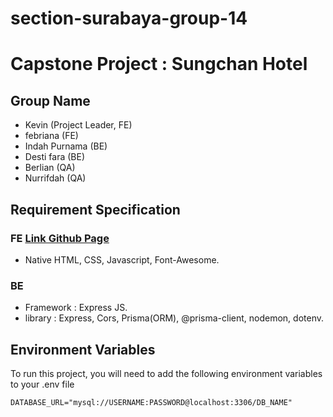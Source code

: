 # section-surabaya-group-14
# Capstone Project : Sungchan Hotel
## Group Name
- Kevin (Project Leader, FE)
- febriana (FE)
- Indah Purnama (BE)
- Desti fara (BE)
- Berlian (QA)
- Nurrifdah (QA)

## Requirement Specification
### FE [Link Github Page](https://kampus-merdeka-software-engineering.github.io/FE-2-surabaya-14/)
- Native HTML, CSS, Javascript, Font-Awesome.
### BE
- Framework : Express JS.
- library : Express, Cors, Prisma(ORM), @prisma-client, nodemon, dotenv.

## Environment Variables
To run this project, you will need to add the following environment variables to your .env file

`DATABASE_URL="mysql://USERNAME:PASSWORD@localhost:3306/DB_NAME"` 


